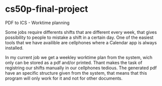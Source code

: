 # cs50p-final-project

PDF to ICS - Worktime planning

Some jobs require differents shifts that are different every week, that gives possibility to people to mistake a shift in a certain day.
One of the easiest tools that we have availible are cellphones where a Calendar app is always installed. 

In my current job we get a weekley worktime plan from the system, wich only can be stored as a pdf and/or printed. Thant makes the task of registring our shifts manually in our cellphones tedious. 
The generated pdf have an specific structure given from the system, that means that this program will only work for it and not for other documents. 

